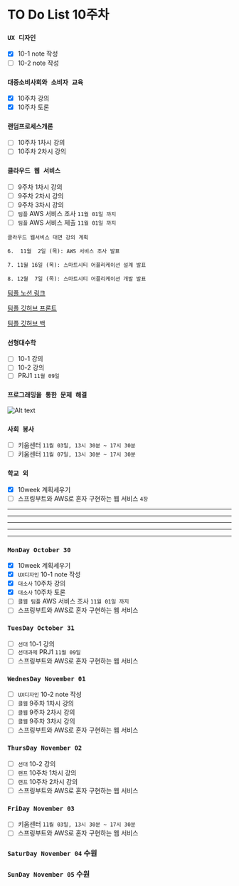 # TO Do List 10주차

### `UX 디자인` 
- [x] 10-1 note 작성
- [ ] 10-2 note 작성

### `대중소비사회와 소비자 교육`
- [x] 10주차 강의
- [x] 10주차 토론

### `랜덤프로세스개론`
- [ ] 10주차 1차시 강의
- [ ] 10주차 2차시 강의

### `클라우드 웹 서비스`
- [ ] 9주차 1차시 강의
- [ ] 9주차 2차시 강의
- [ ] 9주차 3차시 강의
- [ ] `팀플` AWS 서비스 조사 `11월 01일 까지`
- [ ] `팀플` AWS 서비스 제출 `11월 01일 까지`

```
클라우드 웹서비스 대면 강의 계획

6.  11월  2일 (목): AWS 서비스 조사 발표

7. 11월 16일 (목): 스마트시티 어플리케이션 설계 발표

8. 12월  7일 (목): 스마트시티 어플리케이션 개발 발표
```

[팀플 노션 링크](https://www.notion.so/Cloud-Web-Service-Team-Project-cb7f98e2e37c43fd98b7937e0d5018c5)

[팀플 깃허브 프론트](https://github.com/woo4826/Cloud-Web-Service-SNS-web)

[팀플 깃허브 백](https://github.com/woo4826/Cloud-Web-Service-SNS-server)

### `선형대수학`
- [ ] 10-1 강의
- [ ] 10-2 강의
- [ ] PRJ1 `11월 09일`

### `프로그래밍을 통한 문제 해결`

![Alt text](%E1%84%91%E1%85%B3%E1%84%90%E1%85%A9%E1%86%BC%E1%84%86%E1%85%AE%E1%86%AB%E1%84%80%E1%85%A1%E1%86%BC%E1%84%8B%E1%85%B4%E1%84%80%E1%85%A8%E1%84%92%E1%85%AC%E1%86%A8%E1%84%89%E1%85%A5.png)

### `사회 봉사`
- [ ] 키움센터 `11월 03일, 13시 30분 ~ 17시 30분`
- [ ] 키움센터 `11월 07일, 13시 30분 ~ 17시 30분`

### `학교 외`
- [x] 10week 계획세우기
- [ ] 스프링부트와 AWS로 혼자 구현하는 웹 서비스 `4장`

---
---
---
---
---

### `MonDay October 30` 
- [x] 10week 계획세우기
- [x] `UX디자인` 10-1 note 작성
- [x] `대소사` 10주차 강의
- [x] `대소사` 10주차 토론
- [ ] `클웹 팀플` AWS 서비스 조사 `11월 01일 까지`
- [ ] 스프링부트와 AWS로 혼자 구현하는 웹 서비스

### `TuesDay October 31` 
- [ ] `선대` 10-1 강의
- [ ] `선대과제` PRJ1 `11월 09일`
- [ ] 스프링부트와 AWS로 혼자 구현하는 웹 서비스

### `WednesDay November 01` 
- [ ] `UX디자인` 10-2 note 작성
- [ ] `클웹` 9주차 1차시 강의
- [ ] `클웹` 9주차 2차시 강의
- [ ] `클웹` 9주차 3차시 강의
- [ ] 스프링부트와 AWS로 혼자 구현하는 웹 서비스

### `ThursDay November 02` 
- [ ] `선대` 10-2 강의
- [ ] `랜프` 10주차 1차시 강의
- [ ] `랜프` 10주차 2차시 강의
- [ ] 스프링부트와 AWS로 혼자 구현하는 웹 서비스

### `FriDay November 03` 
- [ ] 키움센터 `11월 03일, 13시 30분 ~ 17시 30분`
- [ ] 스프링부트와 AWS로 혼자 구현하는 웹 서비스

### `SaturDay November 04` 수원


### `SunDay November 05` 수원



